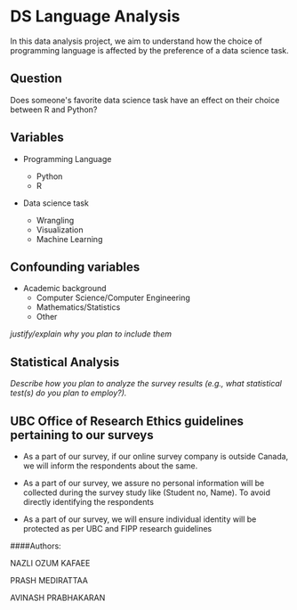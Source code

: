 # DS Language Analysis

In this data analysis project, we aim to understand how the choice of programming language is affected by the preference of a data science task. 

## Question

Does someone's favorite data science task have an effect on their choice between R and Python?

## Variables

* Programming Language
	* Python
	* R

* Data science task
	* Wrangling
	* Visualization
	* Machine Learning


## Confounding variables

* Academic background
	* Computer Science/Computer Engineering
	* Mathematics/Statistics
	* Other

*justify/explain why you plan to include them*

	
## Statistical Analysis

*Describe how you plan to analyze the survey results (e.g., what statistical test(s) do you plan to employ?).*


## UBC Office of Research Ethics guidelines pertaining to our surveys 


* As a part of our survey, if our online survey company 
 is outside Canada, we will inform the respondents about the same.


*  As a part of our survey, we assure no personal information will be collected during the survey study like (Student no, Name). To avoid directly identifying the respondents

* As a part of our survey, we will ensure individual identity will be protected as per UBC and FIPP research guidelines





####Authors: 

NAZLI OZUM KAFAEE

PRASH MEDIRATTAA

AVINASH PRABHAKARAN
